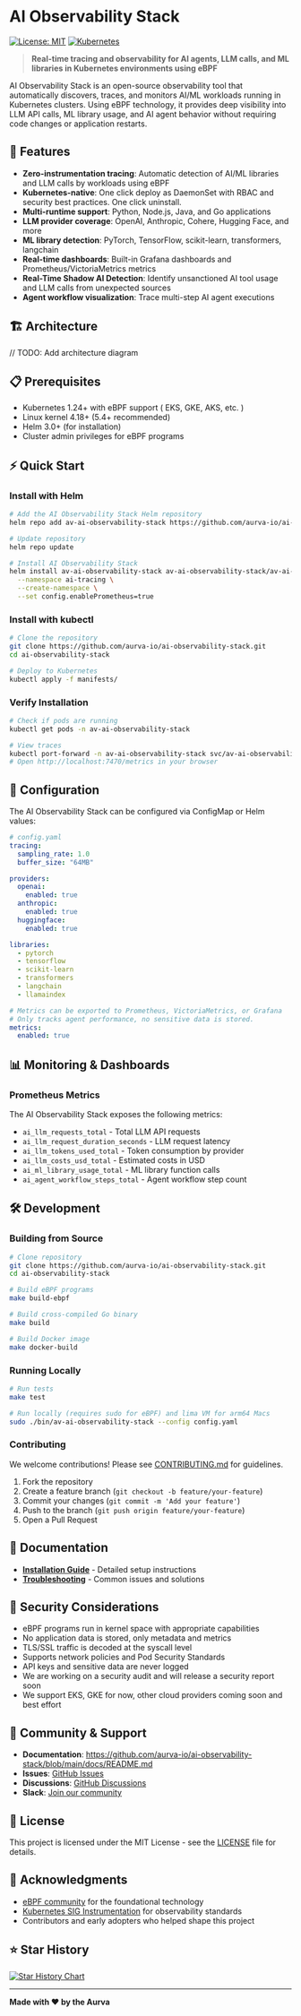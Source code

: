 # AI Observability Stack

[![License: MIT](https://img.shields.io/badge/License-MIT-yellow.svg)](https://opensource.org/licenses/MIT)
[![Kubernetes](https://img.shields.io/badge/Kubernetes-1.24+-blue.svg)](https://kubernetes.io/)

> **Real-time tracing and observability for AI agents, LLM calls, and ML libraries in Kubernetes environments using eBPF**

AI Observability Stack is an open-source observability tool that automatically discovers, traces, and monitors AI/ML workloads running in Kubernetes clusters. Using eBPF technology, it provides deep visibility into LLM API calls, ML library usage, and AI agent behavior without requiring code changes or application restarts.

## 🚀 Features

- **Zero-instrumentation tracing**: Automatic detection of AI/ML libraries and LLM calls by workloads using eBPF
- **Kubernetes-native**: One click deploy as DaemonSet with RBAC and security best practices. One click uninstall.
- **Multi-runtime support**: Python, Node.js, Java, and Go applications
- **LLM provider coverage**: OpenAI, Anthropic, Cohere, Hugging Face, and more
- **ML library detection**: PyTorch, TensorFlow, scikit-learn, transformers, langchain
- **Real-time dashboards**: Built-in Grafana dashboards and Prometheus/VictoriaMetrics metrics
- **Real-Time Shadow AI Detection**: Identify unsanctioned AI tool usage and LLM calls from unexpected sources
- **Agent workflow visualization**: Trace multi-step AI agent executions

## 🏗️ Architecture

// TODO: Add architecture diagram

## 📋 Prerequisites

- Kubernetes 1.24+ with eBPF support ( EKS, GKE, AKS, etc. )
- Linux kernel 4.18+ (5.4+ recommended)
- Helm 3.0+ (for installation)
- Cluster admin privileges for eBPF programs

## ⚡ Quick Start

### Install with Helm

```bash
# Add the AI Observability Stack Helm repository
helm repo add av-ai-observability-stack https://github.com/aurva-io/ai-observability-stack/helm-charts

# Update repository
helm repo update

# Install AI Observability Stack
helm install av-ai-observability-stack av-ai-observability-stack/av-ai-observability-stack \
  --namespace ai-tracing \
  --create-namespace \
  --set config.enablePrometheus=true
```

### Install with kubectl

```bash
# Clone the repository
git clone https://github.com/aurva-io/ai-observability-stack.git
cd ai-observability-stack

# Deploy to Kubernetes
kubectl apply -f manifests/
```

### Verify Installation

```bash
# Check if pods are running
kubectl get pods -n av-ai-observability-stack

# View traces
kubectl port-forward -n av-ai-observability-stack svc/av-ai-observability-stack-ui 7470:7470
# Open http://localhost:7470/metrics in your browser
```

## 🔧 Configuration

The AI Observability Stack can be configured via ConfigMap or Helm values:

```yaml
# config.yaml
tracing:
  sampling_rate: 1.0
  buffer_size: "64MB"

providers:
  openai:
    enabled: true
  anthropic:
    enabled: true
  huggingface:
    enabled: true

libraries:
  - pytorch
  - tensorflow
  - scikit-learn
  - transformers
  - langchain
  - llamaindex

# Metrics can be exported to Prometheus, VictoriaMetrics, or Grafana
# Only tracks agent performance, no sensitive data is stored.
metrics:
  enabled: true
```

## 📊 Monitoring & Dashboards

### Prometheus Metrics

The AI Observability Stack exposes the following metrics:

- `ai_llm_requests_total` - Total LLM API requests
- `ai_llm_request_duration_seconds` - LLM request latency
- `ai_llm_tokens_used_total` - Token consumption by provider
- `ai_llm_costs_usd_total` - Estimated costs in USD
- `ai_ml_library_usage_total` - ML library function calls
- `ai_agent_workflow_steps_total` - Agent workflow step count

## 🛠️ Development

### Building from Source

```bash
# Clone repository
git clone https://github.com/aurva-io/ai-observability-stack.git
cd ai-observability-stack

# Build eBPF programs
make build-ebpf

# Build cross-compiled Go binary
make build

# Build Docker image
make docker-build
```

### Running Locally

```bash
# Run tests
make test

# Run locally (requires sudo for eBPF) and lima VM for arm64 Macs
sudo ./bin/av-ai-observability-stack --config config.yaml
```

### Contributing

We welcome contributions! Please see [CONTRIBUTING.md](CONTRIBUTING.md) for guidelines.

1. Fork the repository
2. Create a feature branch (`git checkout -b feature/your-feature`)
3. Commit your changes (`git commit -m 'Add your feature'`)
4. Push to the branch (`git push origin feature/your-feature`)
5. Open a Pull Request

## 📖 Documentation

- **[Installation Guide](https://github.com/aurva-io/ai-observability-stack/blob/main/docs/installation.md)** - Detailed setup instructions
- **[Troubleshooting](https://github.com/aurva-io/ai-observability-stack/blob/main/docs/troubleshooting.md)** - Common issues and solutions

## 🔐 Security Considerations

- eBPF programs run in kernel space with appropriate capabilities
- No application data is stored, only metadata and metrics
- TLS/SSL traffic is decoded at the syscall level
- Supports network policies and Pod Security Standards
- API keys and sensitive data are never logged
- We are working on a security audit and will release a security report soon
- We support EKS, GKE for now, other cloud providers coming soon and best effort

## 🤝 Community & Support

- **Documentation**: https://github.com/aurva-io/ai-observability-stack/blob/main/docs/README.md
- **Issues**: [GitHub Issues](https://github.com/aurva-io/ai-observability-stack/issues)
- **Discussions**: [GitHub Discussions](https://github.com/aurva-io/ai-observability-stack/discussions)
- **Slack**: [Join our community](https://join.slack.com/t/av-ai-observability/shared_invite/zt-24000000000000000000000000000000)

## 📝 License

This project is licensed under the MIT License - see the [LICENSE](LICENSE) file for details.

## 🙏 Acknowledgments

- [eBPF community](https://ebpf.io/) for the foundational technology
- [Kubernetes SIG Instrumentation](https://github.com/kubernetes/community/tree/master/sig-instrumentation) for observability standards
- Contributors and early adopters who helped shape this project

## ⭐ Star History

[![Star History Chart](https://api.star-history.com/svg?repos=yourusername/ai-agent-tracer&type=Date)](https://star-history.com/#yourusername/ai-agent-tracer&Date)

---

**Made with ❤️ by the Aurva**
